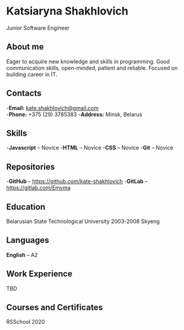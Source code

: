 # Katsiaryna Shakhlovich
Junior Software Engineer
## About me
Eager to acquire new knowledge and skills in programming. Good communication skills, open-minded, patient and reliable. Focused on building career in IT.
## Contacts
-**Email:** kate.shakhlovich@gmail.com	
-**Phone:** +375 (29) 3785383
-**Address:** Minsk, Belarus
## Skills
-**Javascript** – Novice
-**HTML** – Novice
-**CSS** – Novice
-**Git** – Novice
## Repositories
-**GitHub** – https://github.com/kate-shakhlovich
-**GitLab** – https://gitlab.com/Emvma
## Education
Belarusian State Technological University
2003-2008
Skyeng
## Languages
**English** – A2
## Work Experience
TBD
## Courses and Certificates
RSSchool 2020